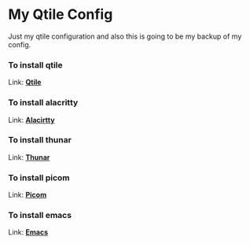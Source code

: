 # My Qtile Config
Just my qtile configuration and also this is going to be my backup of my config.
### To install qtile
Link: **[Qtile](http://docs.qtile.org/en/latest/manual/install/)**
### To install alacritty
Link: **[Alacirtty](https://wiki.archlinux.org/title/Alacritty#Installation)**
### To install thunar
Link: **[Thunar](https://wiki.archlinux.org/title/thunar#Installation)**
### To install picom
Link: **[Picom](https://github.com/jonaburg/picom)**
### To install emacs
Link: **[Emacs](https://wiki.archlinux.org/title/emacs#Installation)**

